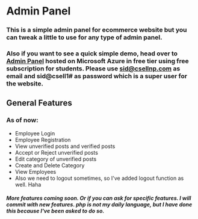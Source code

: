 # Admin Panel

### This is a simple admin panel for ecommerce website but you can tweak a little to use for any type of admin panel.

### Also if you want to see a quick simple demo, head over to [Admin Panel](https://cselladmin.azurewebsites.net) hosted on Microsoft Azure in free tier using free subscription for students. Please use sid@csellnp.com as email and sid@csell1# as password which is a super user for the website.

## General Features
### As of now:
- Employee Login
- Employee Registration
- View unverified posts and verified posts
- Accept or Reject unverified posts
- Edit category of unverified posts
- Create and Delete Category
- View Employees
- Also we need to logout sometimes, so I've added logout function as well. Haha

##### More features coming soon. Or if you can ask for specific features. I will commit with new features. php is not my daily language, but I have done this because I've been asked to do so.
